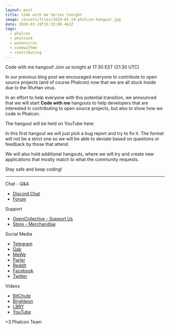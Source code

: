 ```yaml
---
layout: post
title: Code with me Series tonight
image: /assets/files/2020-03-19-phalcon-hangout.jpg
date: 2020-03-19T15:33:09.462Z
tags:
  - phalcon
  - phalcon4
  - wuhanvirus
  - codewithme
  - contributing
---
```

Code with me hangout! Join us tonight at 17:30 EST (21:30 UTC)

<!--more-->

In our previous blog post we encouraged everyone to contribute to open source projects (and of course Phalcon) now that we are all stuck inside due to the WuHan virus. 

In an effort to help everyone with this potential transition, we announced that we will start __Code with me__ hangouts to help developers that are interested in contributing to open source projects, but also to show how we code in Phalcon.

The hangout will be held on YouTube here:

[]()

In this first hangout we will just pick a bug report and try to fix it. The format will not be a strict one so we will be able to deviate based on questions or feedback by those that attend.

We will also hold additional hangouts, where we will try and create new applications that mostly match to what the community requests.

Stay safe and keep coding!

<hr>

Chat - Q&A

* [Discord Chat](https://phalcon.io/discord)
* [Forum](https://phalcon.link/forum)

Support

* [OpenCollective - Support Us](https://phalcon.io/fund)
* [Store - Merchandise](https://phalcon.io/store)

Social Media

* [Telegram](https://phalcon.io/telegram)
* [Gab](https://phalcon.io/gab)
* [MeWe](https://phalcon.io/mewe)
* [Parler](https://phalcon.io/parler)
* [Reddit](https://phalcon.io/reddit)
* [Facebook](https://phalcon.io/fb)
* [Twitter](https://phalcon.io/t)

Videos

* [BitChute](https://phalcon.io/bitchute)
* [Brighteon](https://phalcon.io/brighteon)
* [LBRY](https://phalcon.io/lbry)
* [YouTube](https://phalcon.io/youtube)

<3 Phalcon Team
